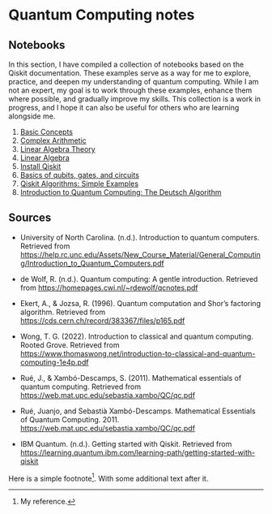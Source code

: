 # Quantum Computing notes




## Notebooks
In this section, I have compiled a collection of notebooks based on the Qiskit documentation. These examples serve as a way for me to explore, practice, and deepen my understanding of quantum computing. While I am not an expert, my goal is to work through these examples, enhance them where possible, and gradually improve my skills. This collection is a work in progress, and I hope it can also be useful for others who are learning alongside me.

1. [Basic Concepts](doc/basic_concepts.md)
2. [Complex Arithmetic](notebooks/complex_arithmetic.ipynb)
3. [Linear Algebra Theory](doc/linear_algebra_quantum_computing.md)
4. [Linear Algebra](notebooks/linear_algebra.ipynb)
5. [Install Qiskit](doc/install_qiskit.md)
6. [Basics of qubits, gates, and circuits](notebooks/01_notebook.ipynb)
7. [Qiskit Algorithms: Simple Examples](notebooks/qiskit_algorithms.ipynb)
8. [Introduction to Quantum Computing: The Deutsch Algorithm](notebooks/deutsch_algorithm.ipynb)




## Sources

- University of North Carolina. (n.d.). Introduction to quantum computers. Retrieved from https://help.rc.unc.edu/Assets/New_Course_Material/General_Computing/Introduction_to_Quantum_Computers.pdf
- de Wolf, R. (n.d.). Quantum computing: A gentle introduction. Retrieved from https://homepages.cwi.nl/~rdewolf/qcnotes.pdf
- Ekert, A., & Jozsa, R. (1996). Quantum computation and Shor’s factoring algorithm. Retrieved from https://cds.cern.ch/record/383367/files/p165.pdf
- Wong, T. G. (2022). Introduction to classical and quantum computing. Rooted Grove. Retrieved from https://www.thomaswong.net/introduction-to-classical-and-quantum-computing-1e4p.pdf
- Rué, J., & Xambó-Descamps, S. (2011). Mathematical essentials of quantum computing. Retrieved from https://web.mat.upc.edu/sebastia.xambo/QC/qc.pdf
- Rué, Juanjo, and Sebastià Xambó-Descamps. Mathematical Essentials of Quantum Computing. 2011. https://web.mat.upc.edu/sebastia.xambo/QC/qc.pdf



- IBM Quantum. (n.d.). Getting started with Qiskit. Retrieved from https://learning.quantum.ibm.com/learning-path/getting-started-with-qiskit



Here is a simple footnote[^1]. With some additional text after it.

[^1]: My reference.